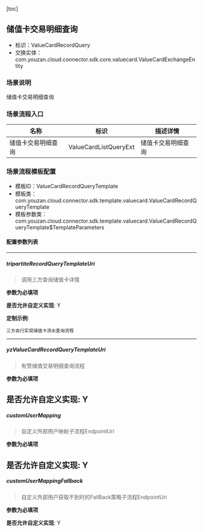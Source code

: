 [toc]

## 储值卡交易明细查询
- 标识：ValueCardRecordQuery
- 交换实体：com.youzan.cloud.connector.sdk.core.valuecard.ValueCardExchangeEntity
### 场景说明
储值卡交易明细查询
### 场景流程入口

名称 | 标识 | 描述详情
---|---|---
储值卡交易明细查询 | ValueCardListQueryExt | 储值卡交易明细查询

### 场景流程模板配置
- 模板ID：ValueCardRecordQueryTemplate
- 模板类：com.youzan.cloud.connector.sdk.template.valuecard.ValueCardRecordQueryTemplate
- 模板参数类：com.youzan.cloud.connector.sdk.template.valuecard.ValueCardRecordQueryTemplate$TemplateParameters

#### 配置参数列表

---
##### tripartiteRecordQueryTemplateUri
> 调用三方查询储值卡详情

**参数为必填项**


**是否允许自定义实现**: Y

**定制示例**:
```
三方自行实现储值卡流水查询流程
```
---
##### yzValueCardRecordQueryTemplateUri
> 有赞储值交易明细查询流程

**参数为必填项**


**是否允许自定义实现**: Y
---
##### customUserMapping
> 自定义外部用户映射子流程EndpointUri

**参数为必填项**


**是否允许自定义实现**: Y
---
##### customUserMappingFallback
> 自定义外部用户获取不到时的FallBack策略子流程EndpointUri

**参数为必填项**


**是否允许自定义实现**: Y

